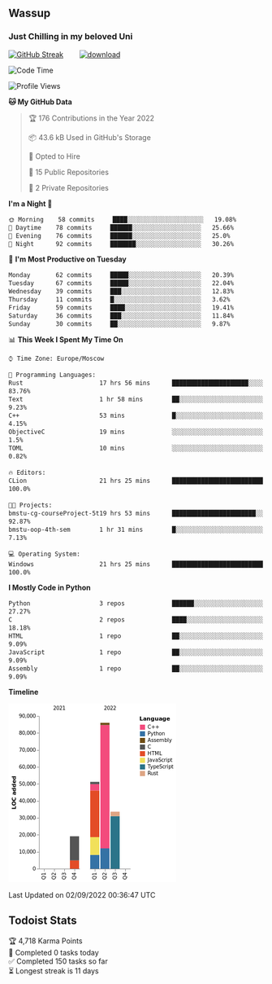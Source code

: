 ## Wassup 
### Just Chilling in my beloved Uni 

<!--
-->

[![GitHub Streak](http://github-readme-streak-stats.herokuapp.com?user=archeoss&theme=shades-of-purple&hide_border=true&date_format=j%20M%5B%20Y%5D)](https://git.io/streak-stats)&nbsp;&nbsp;&nbsp;&nbsp;&nbsp;&nbsp;&nbsp;&nbsp;[![download](https://user-images.githubusercontent.com/68448737/147796309-d8b65b1d-4dde-40d9-b03a-2b42aaa6cd43.jpeg)
](http://bmstu.ru/)

<!--START_SECTION:waka-->
![Code Time](http://img.shields.io/badge/Code%20Time-504%20hrs%2050%20mins-blue)

![Profile Views](http://img.shields.io/badge/Profile%20Views-1-blue)

**🐱 My GitHub Data** 

> 🏆 176 Contributions in the Year 2022
 > 
> 📦 43.6 kB Used in GitHub's Storage 
 > 
> 💼 Opted to Hire
 > 
> 📜 15 Public Repositories 
 > 
> 🔑 2 Private Repositories  
 > 
**I'm a Night 🦉** 

```text
🌞 Morning    58 commits     ████░░░░░░░░░░░░░░░░░░░░░   19.08% 
🌆 Daytime    78 commits     ██████░░░░░░░░░░░░░░░░░░░   25.66% 
🌃 Evening    76 commits     ██████░░░░░░░░░░░░░░░░░░░   25.0% 
🌙 Night      92 commits     ███████░░░░░░░░░░░░░░░░░░   30.26%

```
📅 **I'm Most Productive on Tuesday** 

```text
Monday       62 commits     █████░░░░░░░░░░░░░░░░░░░░   20.39% 
Tuesday      67 commits     █████░░░░░░░░░░░░░░░░░░░░   22.04% 
Wednesday    39 commits     ███░░░░░░░░░░░░░░░░░░░░░░   12.83% 
Thursday     11 commits     █░░░░░░░░░░░░░░░░░░░░░░░░   3.62% 
Friday       59 commits     ████░░░░░░░░░░░░░░░░░░░░░   19.41% 
Saturday     36 commits     ███░░░░░░░░░░░░░░░░░░░░░░   11.84% 
Sunday       30 commits     ██░░░░░░░░░░░░░░░░░░░░░░░   9.87%

```


📊 **This Week I Spent My Time On** 

```text
⌚︎ Time Zone: Europe/Moscow

💬 Programming Languages: 
Rust                     17 hrs 56 mins      █████████████████████░░░░   83.76% 
Text                     1 hr 58 mins        ██░░░░░░░░░░░░░░░░░░░░░░░   9.23% 
C++                      53 mins             █░░░░░░░░░░░░░░░░░░░░░░░░   4.15% 
ObjectiveC               19 mins             ░░░░░░░░░░░░░░░░░░░░░░░░░   1.5% 
TOML                     10 mins             ░░░░░░░░░░░░░░░░░░░░░░░░░   0.82%

🔥 Editors: 
CLion                    21 hrs 25 mins      █████████████████████████   100.0%

🐱‍💻 Projects: 
bmstu-cg-courseProject-5t19 hrs 53 mins      ███████████████████████░░   92.87% 
bmstu-oop-4th-sem        1 hr 31 mins        █░░░░░░░░░░░░░░░░░░░░░░░░   7.13%

💻 Operating System: 
Windows                  21 hrs 25 mins      █████████████████████████   100.0%

```

**I Mostly Code in Python** 

```text
Python                   3 repos             ██████░░░░░░░░░░░░░░░░░░░   27.27% 
C                        2 repos             ████░░░░░░░░░░░░░░░░░░░░░   18.18% 
HTML                     1 repo              ██░░░░░░░░░░░░░░░░░░░░░░░   9.09% 
JavaScript               1 repo              ██░░░░░░░░░░░░░░░░░░░░░░░   9.09% 
Assembly                 1 repo              ██░░░░░░░░░░░░░░░░░░░░░░░   9.09%

```


**Timeline**

![Chart not found](https://raw.githubusercontent.com/archeoss/archeoss/master/charts/bar_graph.png) 


 Last Updated on 02/09/2022 00:36:47 UTC
<!--END_SECTION:waka-->

## Todoist Stats

<!-- TODO-IST:START -->
🏆  4,718 Karma Points           
🌸  Completed 0 tasks today           
✅  Completed 150 tasks so far           
⏳  Longest streak is 11 days
<!-- TODO-IST:END -->
